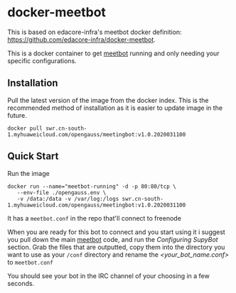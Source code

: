 # docker-meetbot

This is based on edacore-infra's meetbot docker definition: https://github.com/edacore-infra/docker-meetbot.

This is a docker container to get [meetbot](https://wiki.debian.org/MeetBot) running and only needing your specific configurations.

## Installation

Pull the latest version of the image from the docker index. This is the recommended method of installation as it is easier to update image in the future.

```
docker pull swr.cn-south-1.myhuaweicloud.com/opengauss/meetingbot:v1.0.2020031100
```

## Quick Start

Run the image

```
docker run --name="meetbot-running" -d -p 80:80/tcp \
   --env-file ./opengauss.env \
   -v /data:/data -v /var/log:/logs swr.cn-south-1.myhuaweicloud.com/opengauss/meetingbot:v1.0.2020031100
```

It has a `meetbot.conf` in the repo that'll connect to freenode

When you are ready for this bot to connect and you start using it i suggest
you pull down the main [meetbot](https://wiki.debian.org/MeetBot) code, and
run the _Configuring SupyBot_ section. Grab the files that are outputted, copy
them into the directory you want to use as your `/conf` directory and rename the
_<your_bot_name.conf>_ to `meetbot.conf`

You should see your bot in the IRC channel of your choosing in a few seconds.
